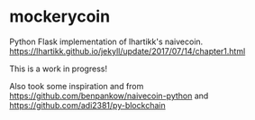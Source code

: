 # mockerycoin
Python Flask implementation of lhartikk's naivecoin.
https://lhartikk.github.io/jekyll/update/2017/07/14/chapter1.html

This is a work in progress!

Also took some inspiration and from https://github.com/benpankow/naivecoin-python and https://github.com/adi2381/py-blockchain

